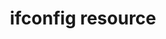 ---
resource_reference: true
resources_common_guards: true
resources_common_notification: true
resources_common_properties: true
title: ifconfig resource
resource: ifconfig
aliases:
- "/resource_ifconfig.html"
menu:
  infra:
    title: ifconfig
    identifier: chef_infra/cookbook_reference/resources/ifconfig ifconfig
    parent: chef_infra/cookbook_reference/resources
resource_description_list:
- markdown: Use the **ifconfig** resource to manage interfaces on Unix and Linux systems.
- note:
    markdown: This resource requires the ifconfig binary to be present on the system
      and may require additional packages to be installed first. On Ubuntu 18.04 or
      later you will need to install the `ifupdown` package, which disables the built
      in Netplan functionality.
syntax_full_code_block: |-
  ifconfig 'name' do
    bcast             String
    bonding_opts      String
    bootproto         String
    device            String
    ethtool_opts      String
    family            String # default value: "inet"
    gateway           String
    hwaddr            String
    inet_addr         String
    mask              String
    master            String
    metric            String
    mtu               String
    network           String
    onboot            String
    onparent          String
    slave             String
    target            String # default value: 'name' unless specified
    vlan              String
    action            Symbol # defaults to :add if not specified
  end
syntax_properties_list:
syntax_full_properties_list:
- "`ifconfig` is the resource."
- "`name` is the name given to the resource block."
- "`action` identifies which steps Chef Infra Client will take to bring the node into
  the desired state."
- "`bcast`, `bonding_opts`, `bootproto`, `device`, `ethtool_opts`, `family`, `gateway`,
  `hwaddr`, `inet_addr`, `mask`, `master`, `metric`, `mtu`, `network`, `onboot`, `onparent`,
  `slave`, `target`, and `vlan` are the properties available to this resource."
actions_list:
  :add:
    markdown: Default. Run ifconfig to configure a network interface and (on some
      platforms) write a configuration file for that network interface.
  :delete:
    markdown: Run ifconfig to disable a network interface and (on some platforms)
      delete that network interface's configuration file.
  :disable:
    markdown: Run ifconfig to disable a network interface.
  :enable:
    markdown: Run ifconfig to enable a network interface.
  :nothing:
    shortcode: resources_common_actions_nothing.md
properties_list:
- property: bcast
  ruby_type: String
  required: false
  description_list:
  - markdown: The broadcast address for a network interface. On some platforms this
      property is not set using ifconfig, but instead is added to the startup configuration
      file for the network interface.
- property: bonding_opts
  ruby_type: String
  required: false
  new_in: '13.4'
  description_list:
  - markdown: 'Bonding options to pass via `BONDING_OPTS` on RHEL and CentOS. For
      example: `mode=active-backup miimon=100`.'
- property: bootproto
  ruby_type: String
  required: false
  description_list:
  - markdown: The boot protocol used by a network interface.
- property: device
  ruby_type: String
  required: false
  description_list:
  - markdown: The network interface to be configured.
- property: ethtool_opts
  ruby_type: String
  required: false
  new_in: '13.4'
  description_list:
  - markdown: 'Options to be passed to ethtool(8). For example: `-A eth0 autoneg off
      rx off tx off`.'
- property: family
  ruby_type: String
  required: false
  default_value: inet
  new_in: '14.0'
  description_list:
  - markdown: 'Networking family option for Debian-based systems; for example: `inet`
      or `inet6`.'
- property: gateway
  ruby_type: String
  required: false
  new_in: '14.4'
  description_list:
  - markdown: The gateway to use for the interface.
- property: hwaddr
  ruby_type: String
  required: false
  description_list:
  - markdown: The hardware address for the network interface.
- property: inet_addr
  ruby_type: String
  required: false
  description_list:
  - markdown: The Internet host address for the network interface.
- property: mask
  ruby_type: String
  required: false
  description_list:
  - markdown: 'The decimal representation of the network mask. For example: `255.255.255.0`.'
- property: master
  ruby_type: String
  required: false
  new_in: '13.4'
  description_list:
  - markdown: Specifies the channel bonding interface to which the Ethernet interface
      is linked.
- property: metric
  ruby_type: String
  required: false
  description_list:
  - markdown: The routing metric for the interface.
- property: mtu
  ruby_type: String
  required: false
  description_list:
  - markdown: The maximum transmission unit (MTU) for the network interface.
- property: network
  ruby_type: String
  required: false
  description_list:
  - markdown: The address for the network interface.
- property: onboot
  ruby_type: String
  required: false
  description_list:
  - markdown: Bring up the network interface on boot.
- property: onparent
  ruby_type: String
  required: false
  description_list:
  - markdown: Bring up the network interface when its parent interface is brought
      up.
- property: slave
  ruby_type: String
  required: false
  new_in: '13.4'
  description_list:
  - markdown: When set to `yes`, this device is controlled by the channel bonding
      interface that is specified via the `master` property.
- property: target
  ruby_type: String
  required: false
  default_value: The resource block's name
  description_list:
  - markdown: The IP address that is to be assigned to the network interface. If not
      specified we'll use the resource's name.
- property: vlan
  ruby_type: String
  required: false
  new_in: '14.4'
  description_list:
  - markdown: The VLAN to assign the interface to.
examples: |
  **Configure a network interface with a static IP**

  ```ruby
  ifconfig '33.33.33.80' do
    device 'eth1'
  end
  ```

  will create the following interface configuration:

  ```
  iface eth1 inet static
    address 33.33.33.80
  ```

  **Configure an interface to use DHCP**

  ```ruby
  ifconfig 'Set eth1 to DHCP' do
    device 'eth1'
    bootproto 'dhcp'
  end
  ```

  will create the following interface configuration:

  ```
  iface eth1 inet dhcp
  ```

  **Update a static IP address with a boot protocol**

  ```ruby
  ifconfig "33.33.33.80" do
    bootproto "dhcp"
    device "eth1"
  end
  ```

  will update the interface configuration from static to dhcp:

  ```
  iface eth1 inet dhcp
    address 33.33.33.80
  ```
---